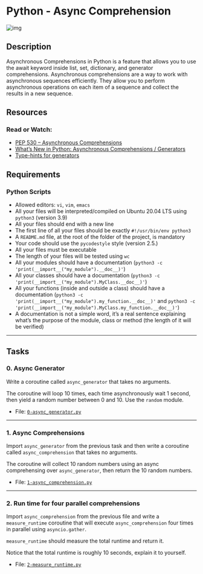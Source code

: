# Python - Async Comprehension

![img](https://miro.medium.com/v2/resize:fit:1244/format:webp/1*hhLSOv3kdBfEBn5OC6fAGg.png)

## Description
Asynchronous Comprehensions in Python is a feature that allows you to use the await keyword inside list, set, dictionary, and generator comprehensions.
Asynchronous comprehensions are a way to work with asynchronous sequences efficiently. They allow you to perform asynchronous operations on each item of a sequence and collect the results in a new sequence.

## Resources
### Read or Watch:
- [PEP 530 – Asynchronous Comprehensions](https://peps.python.org/pep-0530/)
- [What’s New in Python: Asynchronous Comprehensions / Generators](https://www.blog.pythonlibrary.org/2017/02/14/whats-new-in-python-asynchronous-comprehensions-generators/)
- [Type-hints for generators](https://stackoverflow.com/questions/42531143/how-to-type-hint-a-generator-in-python-3)

## Requirements
### Python Scripts
- Allowed editors: `vi`, `vim`, `emacs`
- All your files will be interpreted/compiled on Ubuntu 20.04 LTS using `python3` (version 3.9)
- All your files should end with a new line
- The first line of all your files should be exactly `#!/usr/bin/env python3`
- A `README.md` file, at the root of the folder of the project, is mandatory
- Your code should use the `pycodestyle` style (version 2.5.)
- All your files must be executable
- The length of your files will be tested using `wc`
- All your modules should have a documentation (`python3 -c 'print(__import__("my_module").__doc__)'`)
- All your classes should have a documentation (`python3 -c 'print(__import__("my_module").MyClass.__doc__)'`)
- All your functions (inside and outside a class) should have a documentation (`python3 -c 'print(__import__("my_module").my_function.__doc__)'` and `python3 -c 'print(__import__("my_module").MyClass.my_function.__doc__)'`)
- A documentation is not a simple word, it’s a real sentence explaining what’s the purpose of the module, class or method (the length of it will be verified)

-------------------------
## Tasks

### 0. Async Generator
Write a coroutine called `async_generator` that takes no arguments.

The coroutine will loop 10 times, each time asynchronously wait 1 second, then yield a random number between 0 and 10. Use the `random` module.
- File: [`0-async_generator.py`](https://github.com/ali-jin/holbertonschool-web_back_end/blob/main/python_async_comprehension/0-async_generator.py)

-------------------------
### 1. Async Comprehensions
Import `async_generator` from the previous task and then write a coroutine called `async_comprehension` that takes no arguments.

The coroutine will collect 10 random numbers using an async comprehensing over `async_generator`, then return the 10 random numbers.
- File: [`1-async_comprehension.py`](https://github.com/ali-jin/holbertonschool-web_back_end/blob/main/python_async_comprehension/1-async_comprehension.py)

-------------------------
### 2. Run time for four parallel comprehensions
Import `async_comprehension` from the previous file and write a `measure_runtime` coroutine that will execute `async_comprehension` four times in parallel using `asyncio.gather`.

`measure_runtime` should measure the total runtime and return it.

Notice that the total runtime is roughly 10 seconds, explain it to yourself.
- File: [`2-measure_runtime.py`](https://github.com/ali-jin/holbertonschool-web_back_end/blob/main/python_async_comprehension/2-measure_runtime.py)
